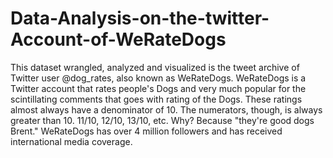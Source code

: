 # Data-Analysis-on-the-twitter-Account-of-WeRateDogs

This dataset wrangled, analyzed and visualized is the tweet archive of Twitter user @dog_rates, also known as WeRateDogs. WeRateDogs is a Twitter account that rates people's Dogs and very much popular for the scintillating comments that goes with rating of the Dogs. These ratings almost always have a denominator of 10. The numerators, though, is always greater than 10. 11/10, 12/10, 13/10, etc. Why? Because "they're good dogs Brent." WeRateDogs has over 4 million followers and has received international media coverage.
